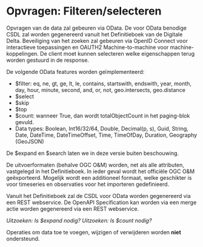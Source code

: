# Opvragen: Filteren/selecteren

Opvragen van de data zal gebeuren via OData. 
De voor OData benodige CSDL zal worden gegenereerd vanuit het Definitieboek van de Digitale Delta.
Beveiliging van het zoeken zal gebeuren via OpenID Connect voor interactieve toepassingen en OAUTH2 Machine-to-machine voor machine-koppelingen.
De client moet kunnen selecteren welke eigenschappen terug worden gestuurd in de response.

De volgende OData features worden ge&iuml;mplementeerd:
- $filter: eq, ne, gt, ge, lt, le, contains, startswith, endswith, year, month, day, hour, minute, second, and, or, not, geo.intersects, geo.distance
- $select
- $skip
- $top
- $count: wanneer True, dan wordt totalObjectCount in het paging-blok gevuld.
- Data types: Boolean, Int16/32/64, Double, Decimal(p, s), Guid, String, Date, DateTime, DateTimeOffset, Time, TimeOfDay, Duration, Geography (GeoJSON)

De $expand en $search laten we in deze versie buiten beschouwing.

De uitvoerformaten (behalve OGC O&M) worden, net als alle attributen, vastgelegd in het Definitieboek. In ieder geval wordt het offici&euml;le OGC O&M ge&euml;xporteerd.
Mogelijk wordt een additioneel formaat, welke geschikter is voor timeseries en observaties voor het importeren gedefinieerd.

Vanuit het Definitieboek zal de CSDL voor OData worden gegenereerd via een REST webservice.
De OpenAPI Specification kan worden via een merge actie worden gegenereerd via een REST webservice.

_Uitzoeken: Is $expand nodig?_
_Uitzoeken: Is $count nodig?_

Operaties om data toe te voegen, wijzigen of verwijderen worden **niet** ondersteund.
